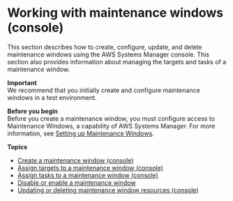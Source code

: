 # Working with maintenance windows \(console\)<a name="sysman-maintenance-working"></a>

This section describes how to create, configure, update, and delete maintenance windows using the AWS Systems Manager console\. This section also provides information about managing the targets and tasks of a maintenance window\.

**Important**  
We recommend that you initially create and configure maintenance windows in a test environment\. 

**Before you begin**  
Before you create a maintenance window, you must configure access to Maintenance Windows, a capability of AWS Systems Manager\. For more information, see [Setting up Maintenance Windows](sysman-maintenance-permissions.md)\.

**Topics**
+ [Create a maintenance window \(console\)](sysman-maintenance-create-mw.md)
+ [Assign targets to a maintenance window \(console\)](sysman-maintenance-assign-targets.md)
+ [Assign tasks to a maintenance window \(console\)](sysman-maintenance-assign-tasks.md)
+ [Disable or enable a maintenance window](sysman-maintenance-disable.md)
+ [Updating or deleting maintenance window resources \(console\)](sysman-maintenance-update.md)